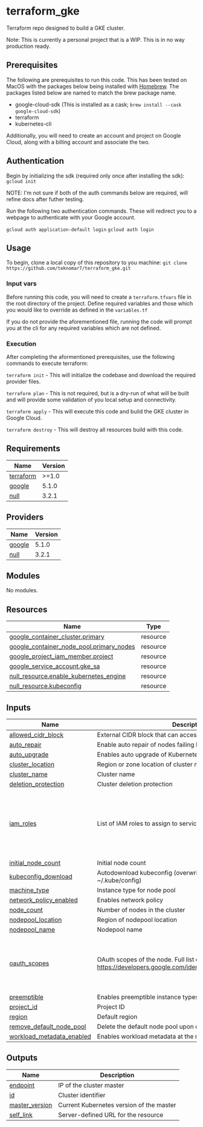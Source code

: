 # terraform_gke

Terraform repo designed to build a GKE cluster.

Note:  This is currently a personal project that is a WIP.  This is in no way production ready.

## Prerequisites

The following are prerequisites to run this code.  This has been tested on MacOS with the packages below being installed with [Homebrew](https://brew.sh/). The packages listed below are named to match the brew package name.

- google-cloud-sdk (This is installed as a cask; `brew install --cask google-cloud-sdk`)
- terraform
- kubernetes-cli

Additionally, you will need to create an account and project on Google Cloud, along with a billing account and associate the two.

## Authentication

Begin by initializing the sdk (required only once after installing the sdk):  `gcloud init`

NOTE:  I'm not sure if both of the auth commands below are required, will refine docs after futher testing.

Run the following two authentication commands.  These will redirect you to a webpage to authenticate with your Google account.

`gcloud auth application-default login`
`gcloud auth login`

## Usage

To begin, clone a local copy of this repository to you machine:  `git clone https://github.com/teknomar7/terraform_gke.git`

### Input vars

Before running this code, you will need to create a `terraform.tfvars` file in the root directory of the project.  Define required variables and those which you would like to override as defined in the `variables.tf`

If you do not provide the aforementioned file, running the code will prompt you at the cli for any required variables which are not defined.

### Execution

After completing the aformentioned prerequisites, use the following commands to execute terraform:

`terraform init` - This will initialize the codebase and download the required provider files.

`terraform plan` - This is not required, but is a dry-run of what will be built and will provide some validation of you local setup and connectivity.  

`terraform apply` - This will execute this code and build the GKE cluster in Google Cloud.

`terraform destroy` - This will destroy all resources build with this code.

<!-- BEGIN_TF_DOCS -->
## Requirements

| Name | Version |
|------|---------|
| <a name="requirement_terraform"></a> [terraform](#requirement\_terraform) | >=1.0 |
| <a name="requirement_google"></a> [google](#requirement\_google) | 5.1.0 |
| <a name="requirement_null"></a> [null](#requirement\_null) | 3.2.1 |

## Providers

| Name | Version |
|------|---------|
| <a name="provider_google"></a> [google](#provider\_google) | 5.1.0 |
| <a name="provider_null"></a> [null](#provider\_null) | 3.2.1 |

## Modules

No modules.

## Resources

| Name | Type |
|------|------|
| [google_container_cluster.primary](https://registry.terraform.io/providers/hashicorp/google/5.1.0/docs/resources/container_cluster) | resource |
| [google_container_node_pool.primary_nodes](https://registry.terraform.io/providers/hashicorp/google/5.1.0/docs/resources/container_node_pool) | resource |
| [google_project_iam_member.project](https://registry.terraform.io/providers/hashicorp/google/5.1.0/docs/resources/project_iam_member) | resource |
| [google_service_account.gke_sa](https://registry.terraform.io/providers/hashicorp/google/5.1.0/docs/resources/service_account) | resource |
| [null_resource.enable_kubernetes_engine](https://registry.terraform.io/providers/hashicorp/null/3.2.1/docs/resources/resource) | resource |
| [null_resource.kubeconfig](https://registry.terraform.io/providers/hashicorp/null/3.2.1/docs/resources/resource) | resource |

## Inputs

| Name | Description | Type | Default | Required |
|------|-------------|------|---------|:--------:|
| <a name="input_allowed_cidr_block"></a> [allowed\_cidr\_block](#input\_allowed\_cidr\_block) | External CIDR block that can access Kubernetes master | `string` | `"0.0.0.0/0"` | no |
| <a name="input_auto_repair"></a> [auto\_repair](#input\_auto\_repair) | Enable auto repair of nodes failing health checks | `bool` | `true` | no |
| <a name="input_auto_upgrade"></a> [auto\_upgrade](#input\_auto\_upgrade) | Enables auto upgrade of Kubernetes on nodes | `bool` | `true` | no |
| <a name="input_cluster_location"></a> [cluster\_location](#input\_cluster\_location) | Region or zone location of cluster master | `string` | `"us-east1-b"` | no |
| <a name="input_cluster_name"></a> [cluster\_name](#input\_cluster\_name) | Cluster name | `string` | n/a | yes |
| <a name="input_deletion_protection"></a> [deletion\_protection](#input\_deletion\_protection) | Cluster deletion protection | `bool` | `false` | no |
| <a name="input_iam_roles"></a> [iam\_roles](#input\_iam\_roles) | List of IAM roles to assign to service account | `list(string)` | <pre>[<br>  "roles/container.nodeServiceAccount",<br>  "roles/clouddebugger.agent",<br>  "roles/cloudprofiler.agent",<br>  "roles/cloudtrace.agent",<br>  "roles/monitoring.metricWriter"<br>]</pre> | no |
| <a name="input_initial_node_count"></a> [initial\_node\_count](#input\_initial\_node\_count) | Initial node count | `number` | `1` | no |
| <a name="input_kubeconfig_download"></a> [kubeconfig\_download](#input\_kubeconfig\_download) | Autodownload kubeconfig (overwrites existing file in ~/.kube/config) | `bool` | `true` | no |
| <a name="input_machine_type"></a> [machine\_type](#input\_machine\_type) | Instance type for node pool | `string` | `"e2-small"` | no |
| <a name="input_network_policy_enabled"></a> [network\_policy\_enabled](#input\_network\_policy\_enabled) | Enables network policy | `bool` | `true` | no |
| <a name="input_node_count"></a> [node\_count](#input\_node\_count) | Number of nodes in the cluster | `number` | `1` | no |
| <a name="input_nodepool_location"></a> [nodepool\_location](#input\_nodepool\_location) | Region of nodepool location | `string` | `"us-east1-b"` | no |
| <a name="input_nodepool_name"></a> [nodepool\_name](#input\_nodepool\_name) | Nodepool name | `string` | n/a | yes |
| <a name="input_oauth_scopes"></a> [oauth\_scopes](#input\_oauth\_scopes) | OAuth scopes of the node. Full list can be found at https://developers.google.com/identity/protocols/oauth2/scopes | `list(string)` | <pre>[<br>  "https://www.googleapis.com/auth/devstorage.read_only",<br>  "https://www.googleapis.com/auth/logging.write",<br>  "https://www.googleapis.com/auth/monitoring",<br>  "https://www.googleapis.com/auth/servicecontrol",<br>  "https://www.googleapis.com/auth/service.management.readonly",<br>  "https://www.googleapis.com/auth/trace.append",<br>  "https://www.googleapis.com/auth/cloud-platform"<br>]</pre> | no |
| <a name="input_preemptible"></a> [preemptible](#input\_preemptible) | Enables preemptible instance types for nodepool | `bool` | `true` | no |
| <a name="input_project_id"></a> [project\_id](#input\_project\_id) | Project ID | `string` | n/a | yes |
| <a name="input_region"></a> [region](#input\_region) | Default region | `string` | `"us-east1"` | no |
| <a name="input_remove_default_node_pool"></a> [remove\_default\_node\_pool](#input\_remove\_default\_node\_pool) | Delete the default node pool upon cluster creation | `bool` | `true` | no |
| <a name="input_workload_metadata_enabled"></a> [workload\_metadata\_enabled](#input\_workload\_metadata\_enabled) | Enables workload metadata at the node level | `bool` | `true` | no |

## Outputs

| Name | Description |
|------|-------------|
| <a name="output_endpoint"></a> [endpoint](#output\_endpoint) | IP of the cluster master |
| <a name="output_id"></a> [id](#output\_id) | Cluster identifier |
| <a name="output_master_version"></a> [master\_version](#output\_master\_version) | Current Kubernetes version of the master |
| <a name="output_self_link"></a> [self\_link](#output\_self\_link) | Server-defined URL for the resource |
<!-- END_TF_DOCS -->